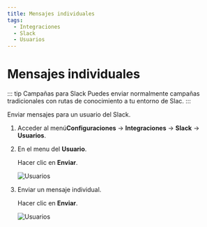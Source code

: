 ```yaml
---
title: Mensajes individuales
tags:
  - Integraciones
  - Slack
  - Usuarios
---
```


# Mensajes individuales

::: tip Campañas para Slack
Puedes enviar normalmente campañas tradicionales con rutas de conocimiento a tu entorno de Slac.
:::

Enviar mensajes para un usuario del Slack.

1.  Acceder al menú**Configuraciones** -> **Integraciones** -> **Slack** -> **Usuarios**.

2.  En el menu del **Usuario**.

    Hacer clic en **Enviar**.

    ![Usuarios](https://cdn.phishx.io/phishx-docs/images/phishx_integrations_slack_import_users_02.webp)

3.  Enviar un mensaje individual.

    Hacer clic en **Enviar**.

    ![Usuarios](https://cdn.phishx.io/phishx-docs/images/phishx_integrations_slack_import_users_03.webp)
